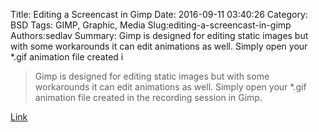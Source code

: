 Title: Editing a Screencast in Gimp
Date: 2016-09-11 03:40:26
Category: BSD
Tags: GIMP, Graphic, Media
Slug:editing-a-screencast-in-gimp
Authors:sedlav
Summary: Gimp is designed for editing static images but with some workarounds it can edit animations as well. Simply open your *.gif animation file created i

> Gimp is designed for editing static images but with some workarounds it can edit animations as well. Simply open your *.gif animation file created in the recording session in Gimp.

[Link](http://blog.ladslezak.cz/2016/09/08/editing-screencast/)
